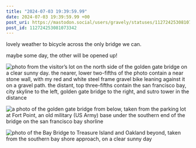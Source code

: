 ```yaml
---
title: "2024-07-03 19:39:59.99"
date: 2024-07-03 19:39:59.99 +00
post_uri: https://mastodon.social/users/gravely/statuses/112724253081073342
post_id: 112724253081073342
---
```

lovely weather to bicycle across the only bridge we can.

maybe some day, the other will be opened up!


![photo from the visitor’s lot on the north side of the golden gate bridge on a clear sunny day. the nearer, lower two-fifths of the photo contain a near stone wall, with my red and white steel frame gravel bike leaning against it on a gravel path. the distant, top three-fifths contain the san francisco bay, city skyline to the left, golden gate bridge to the right, and sutro tower in the distance](/images/112724252072234598.jpeg)

![a photo of the golden gate bridge from below, taken from the parking lot at Fort Point, an old military (US Army) base under the southern end of the bridge on the san francisco bay shorline](/images/112724252446919041.jpeg)

![photo of the Bay Bridge to Treasure Island and Oakland beyond, taken from the southern bay shore approach, on a clear sunny day](/images/112724252829644103.jpeg)

